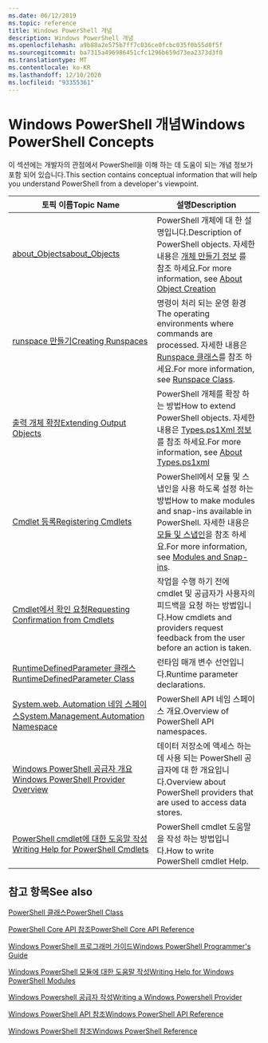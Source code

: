 ```yaml
---
ms.date: 06/12/2019
ms.topic: reference
title: Windows PowerShell 개념
description: Windows PowerShell 개념
ms.openlocfilehash: a9b88a2e575b7ff7c036ce0fcbc035f0b55d0f5f
ms.sourcegitcommit: ba7315a496986451cfc1296b659d73ea2373d3f0
ms.translationtype: MT
ms.contentlocale: ko-KR
ms.lasthandoff: 12/10/2020
ms.locfileid: "93355361"
---
```

# <a name="windows-powershell-concepts"></a><span data-ttu-id="8211a-103">Windows PowerShell 개념</span><span class="sxs-lookup"><span data-stu-id="8211a-103">Windows PowerShell Concepts</span></span>

<span data-ttu-id="8211a-104">이 섹션에는 개발자의 관점에서 PowerShell을 이해 하는 데 도움이 되는 개념 정보가 포함 되어 있습니다.</span><span class="sxs-lookup"><span data-stu-id="8211a-104">This section contains conceptual information that will help you understand PowerShell from a developer's viewpoint.</span></span>

|<span data-ttu-id="8211a-105">토픽 이름</span><span class="sxs-lookup"><span data-stu-id="8211a-105">Topic Name</span></span>|<span data-ttu-id="8211a-106">설명</span><span class="sxs-lookup"><span data-stu-id="8211a-106">Description</span></span>|
|----------------|-----------------|
|[<span data-ttu-id="8211a-107">about_Objects</span><span class="sxs-lookup"><span data-stu-id="8211a-107">about_Objects</span></span>](/powershell/module/microsoft.powershell.core/about/about_objects)|<span data-ttu-id="8211a-108">PowerShell 개체에 대 한 설명입니다.</span><span class="sxs-lookup"><span data-stu-id="8211a-108">Description of PowerShell objects.</span></span> <span data-ttu-id="8211a-109">자세한 내용은 [개체 만들기 정보](/powershell/module/microsoft.powershell.core/about/about_object_creation) 를 참조 하세요.</span><span class="sxs-lookup"><span data-stu-id="8211a-109">For more information, see [About Object Creation](/powershell/module/microsoft.powershell.core/about/about_object_creation)</span></span>|
|[<span data-ttu-id="8211a-110">runspace 만들기</span><span class="sxs-lookup"><span data-stu-id="8211a-110">Creating Runspaces</span></span>](../hosting/creating-runspaces.md)|<span data-ttu-id="8211a-111">명령이 처리 되는 운영 환경</span><span class="sxs-lookup"><span data-stu-id="8211a-111">The operating environments where commands are processed.</span></span> <span data-ttu-id="8211a-112">자세한 내용은 [Runspace 클래스](/dotnet/api/system.management.automation.runspaces.runspace)를 참조 하세요.</span><span class="sxs-lookup"><span data-stu-id="8211a-112">For more information, see [Runspace Class](/dotnet/api/system.management.automation.runspaces.runspace).</span></span>|
|[<span data-ttu-id="8211a-113">출력 개체 확장</span><span class="sxs-lookup"><span data-stu-id="8211a-113">Extending Output Objects</span></span>](../cmdlet/extending-output-objects.md)|<span data-ttu-id="8211a-114">PowerShell 개체를 확장 하는 방법</span><span class="sxs-lookup"><span data-stu-id="8211a-114">How to extend PowerShell objects.</span></span> <span data-ttu-id="8211a-115">자세한 내용은 [Types.ps1Xml 정보](/powershell/module/microsoft.powershell.core/about/about_types.ps1xml) 를 참조 하세요.</span><span class="sxs-lookup"><span data-stu-id="8211a-115">For more information, see [About Types.ps1xml](/powershell/module/microsoft.powershell.core/about/about_types.ps1xml)</span></span>|
|[<span data-ttu-id="8211a-116">Cmdlet 등록</span><span class="sxs-lookup"><span data-stu-id="8211a-116">Registering Cmdlets</span></span>](../cmdlet/registering-cmdlets.md)|<span data-ttu-id="8211a-117">PowerShell에서 모듈 및 스냅인을 사용 하도록 설정 하는 방법</span><span class="sxs-lookup"><span data-stu-id="8211a-117">How to make modules and snap-ins available in PowerShell.</span></span> <span data-ttu-id="8211a-118">자세한 내용은 [모듈 및 스냅인](../cmdlet/modules-and-snap-ins.md)을 참조 하세요.</span><span class="sxs-lookup"><span data-stu-id="8211a-118">For more information, see [Modules and Snap-ins](../cmdlet/modules-and-snap-ins.md).</span></span>|
|[<span data-ttu-id="8211a-119">Cmdlet에서 확인 요청</span><span class="sxs-lookup"><span data-stu-id="8211a-119">Requesting Confirmation from Cmdlets</span></span>](../cmdlet/requesting-confirmation-from-cmdlets.md)|<span data-ttu-id="8211a-120">작업을 수행 하기 전에 cmdlet 및 공급자가 사용자의 피드백을 요청 하는 방법입니다.</span><span class="sxs-lookup"><span data-stu-id="8211a-120">How cmdlets and providers request feedback from the user before an action is taken.</span></span>|
|[<span data-ttu-id="8211a-121">RuntimeDefinedParameter 클래스</span><span class="sxs-lookup"><span data-stu-id="8211a-121">RuntimeDefinedParameter Class</span></span>](/dotnet/api/system.management.automation.runtimedefinedparameter)|<span data-ttu-id="8211a-122">런타임 매개 변수 선언입니다.</span><span class="sxs-lookup"><span data-stu-id="8211a-122">Runtime parameter declarations.</span></span>|
|[<span data-ttu-id="8211a-123">System.web. Automation 네임 스페이스</span><span class="sxs-lookup"><span data-stu-id="8211a-123">System.Management.Automation Namespace</span></span>](/dotnet/api/System.Management.Automation)|<span data-ttu-id="8211a-124">PowerShell API 네임 스페이스 개요.</span><span class="sxs-lookup"><span data-stu-id="8211a-124">Overview of PowerShell API namespaces.</span></span>|
|[<span data-ttu-id="8211a-125">Windows PowerShell 공급자 개요</span><span class="sxs-lookup"><span data-stu-id="8211a-125">Windows PowerShell Provider Overview</span></span>](../provider/windows-powershell-provider-overview.md)|<span data-ttu-id="8211a-126">데이터 저장소에 액세스 하는 데 사용 되는 PowerShell 공급자에 대 한 개요입니다.</span><span class="sxs-lookup"><span data-stu-id="8211a-126">Overview about PowerShell providers that are used to access data stores.</span></span>|
|[<span data-ttu-id="8211a-127">PowerShell cmdlet에 대한 도움말 작성</span><span class="sxs-lookup"><span data-stu-id="8211a-127">Writing Help for PowerShell Cmdlets</span></span>](../help/writing-help-for-windows-powershell-cmdlets.md)|<span data-ttu-id="8211a-128">PowerShell cmdlet 도움말을 작성 하는 방법입니다.</span><span class="sxs-lookup"><span data-stu-id="8211a-128">How to write PowerShell cmdlet Help.</span></span>|

## <a name="see-also"></a><span data-ttu-id="8211a-129">참고 항목</span><span class="sxs-lookup"><span data-stu-id="8211a-129">See also</span></span>

[<span data-ttu-id="8211a-130">PowerShell 클래스</span><span class="sxs-lookup"><span data-stu-id="8211a-130">PowerShell Class</span></span>](/dotnet/api/system.management.automation.powershell)

[<span data-ttu-id="8211a-131">PowerShell Core API 참조</span><span class="sxs-lookup"><span data-stu-id="8211a-131">PowerShell Core API Reference</span></span>](/dotnet/api/?view=pscore-6.2.0&preserve-view=true)

[<span data-ttu-id="8211a-132">Windows PowerShell 프로그래머 가이드</span><span class="sxs-lookup"><span data-stu-id="8211a-132">Windows PowerShell Programmer's Guide</span></span>](windows-powershell-programmer-s-guide.md)

[<span data-ttu-id="8211a-133">Windows PowerShell 모듈에 대한 도움말 작성</span><span class="sxs-lookup"><span data-stu-id="8211a-133">Writing Help for Windows PowerShell Modules</span></span>](../module/writing-help-for-windows-powershell-modules.md)

[<span data-ttu-id="8211a-134">Windows Powershell 공급자 작성</span><span class="sxs-lookup"><span data-stu-id="8211a-134">Writing a Windows Powershell Provider</span></span>](../provider/writing-a-windows-powershell-provider.md)

[<span data-ttu-id="8211a-135">Windows PowerShell API 참조</span><span class="sxs-lookup"><span data-stu-id="8211a-135">Windows PowerShell API Reference</span></span>](/dotnet/api/?view=powershellsdk-1.1.0&preserve-view=true)

[<span data-ttu-id="8211a-136">Windows PowerShell 참조</span><span class="sxs-lookup"><span data-stu-id="8211a-136">Windows PowerShell Reference</span></span>](../windows-powershell-reference.md)
